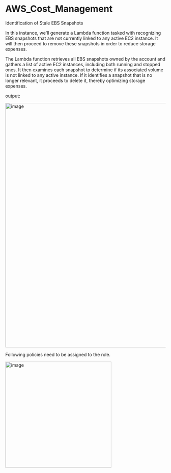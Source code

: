 # AWS_Cost_Management

Identification of Stale EBS Snapshots

In this instance, we'll generate a Lambda function tasked with recognizing EBS snapshots that are not currently linked to any active EC2 instance. It will then proceed to remove these snapshots in order to reduce storage expenses.

The Lambda function retrieves all EBS snapshots owned by the account and gathers a list of active EC2 instances, including both running and stopped ones. It then examines each snapshot to determine if its associated volume is not linked to any active instance. If it identifies a snapshot that is no longer relevant, it proceeds to delete it, thereby optimizing storage expenses.

output:

<img width="768" alt="image" src="https://github.com/girishkumar2981/AWS_Cost_Management/assets/61040201/396924d5-db09-4b46-b5b4-71d35ea915a5">

Following policies need to be assigned to the role.

<img width="333" alt="image" src="https://github.com/girishkumar2981/AWS_Cost_Management/assets/61040201/6ac6e81f-cc9b-4774-9998-f0a3054b69d2">

